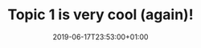 ---
title: "Topic 1 is very cool (again)!"
date: 2019-06-17T23:53:00+01:00
draft: false
hideLastModified: true
summary: "This summary is \
is \
multiline"
---